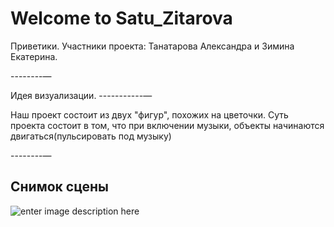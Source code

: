 Welcome to Satu_Zitarova 
=================== 

Приветики. 
Участники проекта: Танатарова Александра и Зимина Екатерина. 

--------— 


Идея визуализации. 
-----------— 

Наш проект состоит из двух "фигур", похожих на цветочки. 
Суть проекта состоит в том, что при включении музыки, объекты начинаются двигаться(пульсировать под музыку) 



--------— 


Снимок сцены 
-----------------
![enter image description here](https://pp.userapi.com/c834304/v834304448/5758c/Uvqqd9dO7j4.jpg)